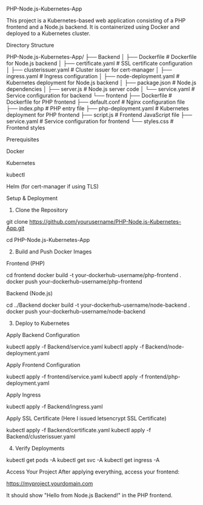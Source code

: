 PHP-Node.js-Kubernetes-App

This project is a Kubernetes-based web application consisting of a PHP frontend and a Node.js backend. It is containerized using Docker and deployed to a Kubernetes cluster.

Directory Structure

PHP-Node.js-Kubernetes-App/
├── Backend
│   ├── Dockerfile              # Dockerfile for Node.js backend
│   ├── certificate.yaml        # SSL certificate configuration
│   ├── clusterissuer.yaml      # Cluster issuer for cert-manager
│   ├── ingress.yaml            # Ingress configuration
│   ├── node-deployment.yaml    # Kubernetes deployment for Node.js backend
│   ├── package.json            # Node.js dependencies
│   ├── server.js               # Node.js server code
│   └── service.yaml            # Service configuration for backend
└── frontend
    ├── Dockerfile              # Dockerfile for PHP frontend
    ├── default.conf            # Nginx configuration file
    ├── index.php               # PHP entry file
    ├── php-deployment.yaml     # Kubernetes deployment for PHP frontend
    ├── script.js               # Frontend JavaScript file
    ├── service.yaml            # Service configuration for frontend
    └── styles.css              # Frontend styles

Prerequisites

Docker

Kubernetes

kubectl

Helm (for cert-manager if using TLS)

Setup & Deployment

1. Clone the Repository

git clone https://github.com/yourusername/PHP-Node.js-Kubernetes-App.git

cd PHP-Node.js-Kubernetes-App

2. Build and Push Docker Images

Frontend (PHP)

cd frontend
docker build -t your-dockerhub-username/php-frontend .
docker push your-dockerhub-username/php-frontend

Backend (Node.js)

cd ../Backend
docker build -t your-dockerhub-username/node-backend .
docker push your-dockerhub-username/node-backend

3. Deploy to Kubernetes

Apply Backend Configuration

kubectl apply -f Backend/service.yaml
kubectl apply -f Backend/node-deployment.yaml

Apply Frontend Configuration

kubectl apply -f frontend/service.yaml
kubectl apply -f frontend/php-deployment.yaml

Apply Ingress

kubectl apply -f Backend/ingress.yaml

Apply SSL Certificate (Here I issued letsencrypt SSL Certificate)

kubectl apply -f Backend/certificate.yaml
kubectl apply -f Backend/clusterissuer.yaml

4. Verify Deployments

kubectl get pods -A
kubectl get svc -A
kubectl get ingress -A

Access Your Project
After applying everything, access your frontend:

https://myproject.yourdomain.com

It should show "Hello from Node.js Backend!" in the PHP frontend.
